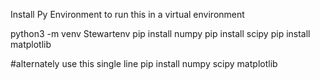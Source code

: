 Install Py Environment to run this in a virtual environment

python3 -m venv Stewartenv
pip install numpy
pip install scipy
pip install matplotlib

#alternately use this single line
pip install numpy scipy matplotlib